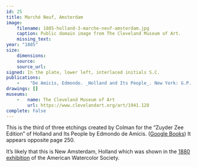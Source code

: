 ```yaml
---
id: 25
title: Marché Neuf, Amsterdam
image:
    filename: 1885-holland-3-marche-neuf-amsterdam.jpg
    caption: Public domain image from The Cleveland Museum of Art.
    missing_text: 
year: "1885"
size:
    dimensions: 
    source: 
    source_url: 
signed: In the plate, lower left, interlaced initials S.C.
publications:
    -    "De Amicis, Edmondo. _Holland and Its People_. New York: G.P. Putnam's Sons, 1885."
drawings: []
museums: 
    -   name: The Cleveland Museum of Art
        url: https://www.clevelandart.org/art/1941.128
complete: False
---
```

This is the third of three etchings created by Colman for the “Zuyder Zee Edition” of Holland and Its People by Edmondo de Amicis. ([Google Books](https://www.google.com/books/edition/Holland_and_Its_People/OXE-AAAAYAAJ)) It appears opposite page 250.

It’s likely that this is New Amsterdam, Holland which was shown in the [1880 exhibition](https://www.academia.edu/37356531/Annual_Exhibition_Record_of_the_American_Watercolor_Society_1867_1921_version_2) of the American Watercolor Society.